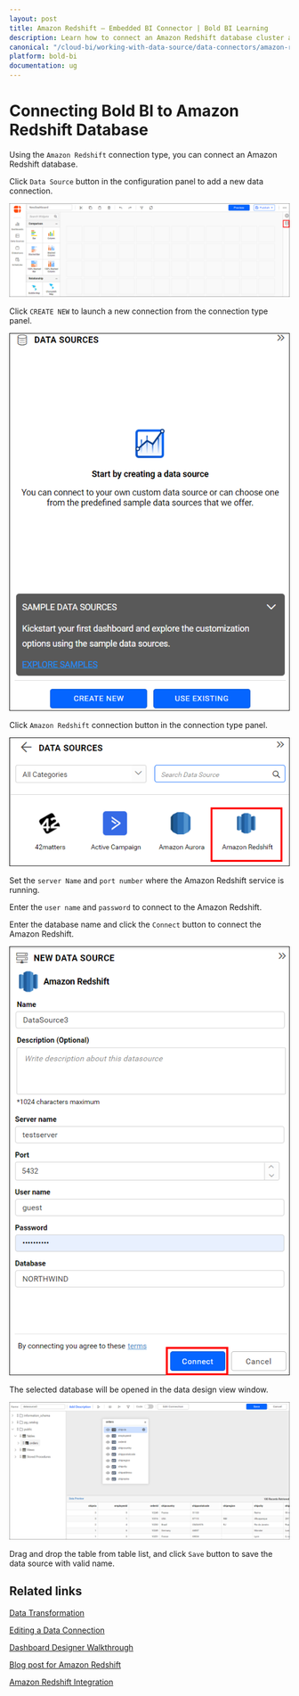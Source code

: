 ```yaml
---
layout: post
title: Amazon Redshift – Embedded BI Connector | Bold BI Learning
description: Learn how to connect an Amazon Redshift database cluster and read its data into Bold BI Embedded dashboard.
canonical: "/cloud-bi/working-with-data-source/data-connectors/amazon-redshift/"
platform: bold-bi
documentation: ug
---
```

   
# Connecting Bold BI to Amazon Redshift Database

Using the `Amazon Redshift` connection type, you can connect an Amazon Redshift database.

Click `Data Source` button in the configuration panel to add a new data connection.

![Data source](/static/assets/embedded/working-with-datasource/data-connectors/images/amazon-redshift/datasource.png)

Click `CREATE NEW` to launch a new connection from the connection type panel. 

![Data source button](/static/assets/embedded/working-with-datasource/data-connectors/images/amazon-redshift/datasourcebutton.png)

Click `Amazon Redshift` connection button in the connection type panel.

![amazonredshift_button](/static/assets/embedded/working-with-datasource/data-connectors/images/amazon-redshift/amazonredshift_button.png)

Set the `server Name` and `port number` where the Amazon Redshift service is running.

Enter the `user name` and `password` to connect to the Amazon Redshift.

Enter the database name and click the `Connect` button to connect the Amazon Redshift.

![amazonredshift_connectiontype](/static/assets/embedded/working-with-datasource/data-connectors/images/amazon-redshift/amazonredshift_connectiontype.png)

The selected database will be opened in the data design view window.

![Data design view ](/static/assets/embedded/working-with-datasource/data-connectors/images/amazon-redshift/data-design-view.png)

Drag and drop the table from table list, and click `Save` button to save the data source with valid name.

## Related links
[Data Transformation](/embedded-bi/working-with-data-source/transforming-data/joining-table/)

[Editing a Data Connection](/embedded-bi/working-with-data-source/editing-a-data-connection/)   

[Dashboard Designer Walkthrough](/embedded-bi/getting-started/bold-bi-walk-through/)

[Blog post for Amazon Redshift](https://www.boldbi.com/blog/unlock-actionable-insights-from-amazon-redshift-data)

[Amazon Redshift Integration](https://www.boldbi.com/integrations/amazon-redshift?utm_source=syncfusion&utm_medium=documentation&utm_campaign=boldbiamazonredshiftintegration)